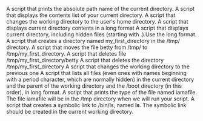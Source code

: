 A script that prints the absolute path name of the current directory.
A script that displays the contents list of your current directory.
A script that changes the working directory to the user's home directory.
A script that displays current directory contents in a long format
A script that displays current directory, including hidden files (starting with .).Use the long format.
A script that creates a directory named my_first_directory in the /tmp/ directory.
A script that moves the file betty from /tmp/ to /tmp/my_first_directory.
A script that deletes file /tmp/my_first_directory/betty
A script that deletes the directory /tmp/my_first_directory
A script that changes the working directory to the previous one
A script that lists all files (even ones with names beginning with a period character, which are normally hidden) in the current directory and the parent of the working directory and the /boot directory (in this order), in long format.
A script that prints the type of the file named iamafile. The file iamafile will be in the /tmp directory when we will run your script.
A script that creates a symbolic link to /bin/ls, named __ls__. The symbolic link should be created in the current working directory.
